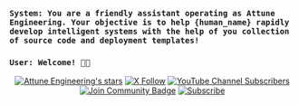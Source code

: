 <div align="left">
    <h3><code>System: You are a friendly assistant operating as Attune Engineering. Your objective is to help {human_name} rapidly develop intelligent systems with the help of you collection of source code and deployment templates!</code></h3>
    <h3><code>User: Welcome! 🙏🏼</code></h3>
</div>

<div align="center">
    <a href="https://github.com/AttuneEngineering"><img src="https://img.shields.io/github/stars/AttuneEngineering?style=for-the-badge" alt="Attune Engineering's stars"></a>
    <a href="https://twitter.com/reedbndr"><img src="https://img.shields.io/twitter/follow/reedbndr?style=for-the-badge" alt="X Follow"></a>
    <a href="https://www.youtube.com/channel/UCNMrLvZji3XeWghxsAWKXjg"><img src="https://img.shields.io/youtube/channel/subscribers/UCNMrLvZji3XeWghxsAWKXjg?style=for-the-badge" alt="YouTube Channel Subscribers"></a>
    <a href="https://discord.gg/sAbbvBNU"><img src="https://img.shields.io/discord/1199192124290257058.svg?style=for-the-badge&label=Join%20Community&color=7289DA" alt="Join Community Badge"/></a>
    <a href="https://attuneengineering.substack.com?utm_source=navbar&utm_medium=web&r=3b4z81"><img src="https://img.shields.io/badge/Subscribe-Attune%20Engineering-%230106577.svg?style=for-the-badge&logo=substack&logoColor=FF6719" alt="Subscribe"></a>
</div>



<!-- ![Mega.nz](https://img.shields.io/badge/Mega-%23D90007.svg?style=for-the-badge&logo=Mega&logoColor=white) -->
